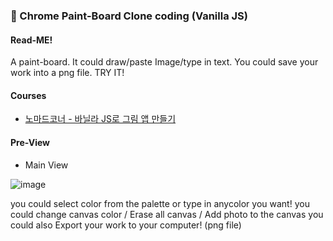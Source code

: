 ### 🎨 Chrome Paint-Board Clone coding (Vanilla JS)

#### Read-ME!
A paint-board. It could draw/paste Image/type in text. You could save your work into a png file. TRY IT!

#### Courses
- [노마드코너 - 바닐라 JS로 그림 앱 만들기](https://nomadcoders.co/javascript-for-beginners-2?gad=1&gclid=CjwKCAjwpJWoBhA8EiwAHZFzfvtCnuDLyJAgydPkEPuepVDmSeipI2i0IZWTnvfkuFvv3dxQd_D_JxoCHXMQAvD_BwE)

#### Pre-View
- Main View
  
![image](https://github.com/eleutheromania372/Paint-Board/assets/95083164/c439e5c2-d43c-435c-b398-3c95b894318c)

  you could select color from the palette or type in anycolor you want!
  you could change canvas color / Erase all canvas / Add photo to the canvas
  you could also Export your work to your computer! (png file)
